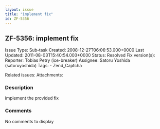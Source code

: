 ```yaml
---
layout: issue
title: "implement fix"
id: ZF-5356
---
```


ZF-5356: implement fix
----------------------

 Issue Type: Sub-task Created: 2008-12-27T06:06:53.000+0000 Last Updated: 2011-08-03T15:40:54.000+0000 Status: Resolved Fix version(s): 
 Reporter:  Tobias Petry (ice-breaker)  Assignee:  Satoru Yoshida (satoruyoshida)  Tags: - Zend\_Captcha
 
 Related issues: 
 Attachments: 
### Description

implement the provided fix

 

 

### Comments

No comments to display